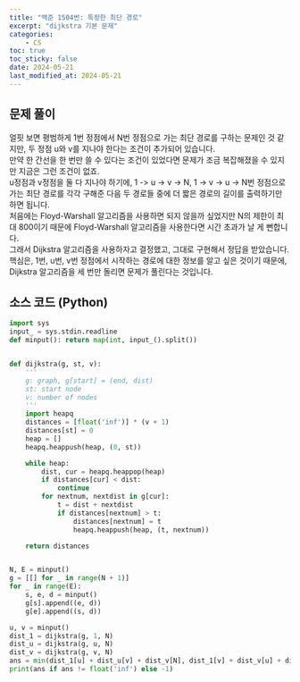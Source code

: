 ```yaml
---
title: "백준 1504번: 특정한 최단 경로"
excerpt: "dijkstra 기본 문제"
categories:
    - CS
toc: true
toc_sticky: false
date: 2024-05-21
last_modified_at: 2024-05-21
---
```


## 문제 풀이
얼핏 보면 평범하게 1번 정점에서 N번 정점으로 가는 최단 경로를 구하는 문제인 것 같지만, 두 정점 u와 v를 지나야 한다는 조건이 추가되어 있습니다.  
만약 한 간선을 한 번만 쓸 수 있다는 조건이 있었다면 문제가 조금 복잡해졌을 수 있지만 지금은 그런 조건이 없죠.  
u정점과 v정점을 둘 다 지나야 하기에, 1 -> u -> v -> N, 1 -> v -> u -> N번 정점으로 가는 최단 경로를 각각 구해준 다음 두 경로들 중에 더 짧은 경로의 길이를 출력하기만 하면 됩니다.  
처음에는 Floyd-Warshall 알고리즘을 사용하면 되지 않을까 싶었지만 N의 제한이 최대 800이기 때문에 Floyd-Warshall 알고리즘을 사용한다면 시간 초과가 날 게 뻔합니다.  
그래서 Dijkstra 알고리즘을 사용하자고 결정했고, 그대로 구현해서 정답을 받았습니다.  
핵심은, 1번, u번, v번 정점에서 시작하는 경로에 대한 정보를 알고 싶은 것이기 때문에, Dijkstra 알고리즘을 세 번만 돌리면 문제가 풀린다는 것입니다.  

## 소스 코드 (Python)
```python
import sys
input_ = sys.stdin.readline
def minput(): return map(int, input_().split())


def dijkstra(g, st, v):
    '''
    g: graph, g[start] = (end, dist)
    st: start node
    v: number of nodes
    '''
    import heapq
    distances = [float('inf')] * (v + 1)
    distances[st] = 0
    heap = []
    heapq.heappush(heap, (0, st))

    while heap:
        dist, cur = heapq.heappop(heap)
        if distances[cur] < dist:
            continue
        for nextnum, nextdist in g[cur]:
            t = dist + nextdist
            if distances[nextnum] > t:
                distances[nextnum] = t
                heapq.heappush(heap, (t, nextnum))

    return distances


N, E = minput()
g = [[] for _ in range(N + 1)]
for _ in range(E):
    s, e, d = minput()
    g[s].append((e, d))
    g[e].append((s, d))

u, v = minput()
dist_1 = dijkstra(g, 1, N)
dist_u = dijkstra(g, u, N)
dist_v = dijkstra(g, v, N)
ans = min(dist_1[u] + dist_u[v] + dist_v[N], dist_1[v] + dist_v[u] + dist_u[N])
print(ans if ans != float('inf') else -1)
```
